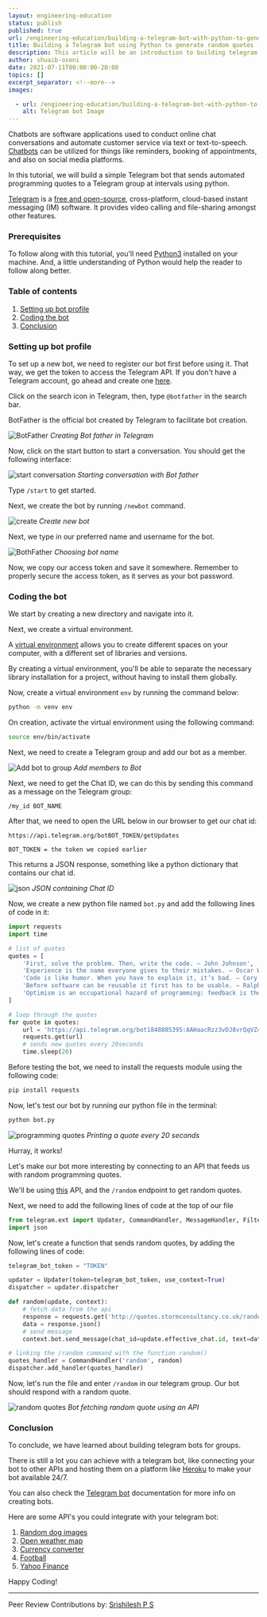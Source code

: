 ```yaml
---
layout: engineering-education
status: publish
published: true
url: /engineering-education/building-a-telegram-bot-with-python-to-generate-quotes/
title: Building a Telegram bot using Python to generate random quotes
description: This article will be an introduction to building telegram bots using Python. Here, we will learn to fetch random quotes from an API, and display them as and when the user requests.
author: shuaib-oseni
date: 2021-07-11T00:00:00-20:00
topics: []
excerpt_separator: <!--more-->
images:

  - url: /engineering-education/building-a-telegram-bot-with-python-to-generate-quotes/hero.png
    alt: Telegram bot Image
---
```

Chatbots are software applications used to conduct online chat conversations and automate customer service via text or text-to-speech. [Chatbots](https://en.wikipedia.org/wiki/Chatbot) can be utilized for things like reminders, booking of appointments, and also on social media platforms.
<!--more-->
In this tutorial, we will build a simple Telegram bot that sends automated programming quotes to a Telegram group at intervals using python.

[Telegram](https://www.telegram.org/) is a [free and open-source](https://en.wikipedia.org/wiki/Telegram_(software)), cross-platform, cloud-based instant messaging (IM) software. It provides video calling and file-sharing amongst other features.

### Prerequisites
To follow along with this tutorial, you'll need [Python3](https://www.python.org/downloads/) installed on your machine. And, a little understanding of Python would help the reader to follow along better.

### Table of contents
1. [Setting up bot profile](#setting-up-bot-profile)
2. [Coding the bot](#coding-the-bot)
3. [Conclusion](#conclusion)

### Setting up bot profile
To set up a new bot, we need to register our bot first before using it. That way, we get the token to access the Telegram API. If you don't have a Telegram account, go ahead and create one [here](https://www.telegram.org/).

Click on the search icon in Telegram, then, type `@botfather` in the search bar.

BotFather is the official bot created by Telegram to facilitate bot creation.

![BotFather](/engineering-education/building-a-telegram-bot-with-python-to-generate-quotes/bot-father.png)
*Creating Bot father in Telegram*

Now, click on the start button to start a conversation. You should get the following interface:

![start conversation](/engineering-education/building-a-telegram-bot-with-python-to-generate-quotes/start-bot-father.png)
*Starting conversation with Bot father*

Type `/start` to get started.

Next, we create the bot by running `/newbot` command.

![create](/engineering-education/building-a-telegram-bot-with-python-to-generate-quotes/create.png)
*Create new bot*

Next, we type in our preferred name and username for the bot.

![BothFather](/engineering-education/building-a-telegram-bot-with-python-to-generate-quotes/botname.png)
*Choosing bot name*

Now, we copy our access token and save it somewhere. Remember to properly secure the access token, as it serves as your bot password.

### Coding the bot
We start by creating a new directory and navigate into it.

Next, we create a virtual environment.

A [virtual environment](https://en.wikipedia.org/wiki/Virtual_environment) allows you to create different spaces on your computer, with a different set of libraries and versions.

By creating a virtual environment, you'll be able to separate the necessary library installation for a project, without having to install them globally.

Now, create a virtual environment `env` by running the command below:

```bash
python -m venv env
```

On creation, activate the virtual environment using the following command:

```bash
source env/bin/activate
```

Next, we need to create a Telegram group and add our bot as a member.

![Add bot to group](/engineering-education/building-a-telegram-bot-with-python-to-generate-quotes/add.png)
*Add members to Bot*

Next, we need to get the Chat ID, we can do this by sending this command as a message on the Telegram group:

```text
/my_id BOT_NAME
```

After that, we need to open the URL below in our browser to get our chat id:

```text
https://api.telegram.org/botBOT_TOKEN/getUpdates

BOT_TOKEN = the token we copied earlier
```

This returns a JSON response, something like a python dictionary that contains our chat id.

![json](/engineering-education/building-a-telegram-bot-with-python-to-generate-quotes/json.png)
*JSON containing Chat ID*

Now, we create a new python file named `bot.py` and add the following lines of code in it:

```python
import requests
import time

# list of quotes
quotes = [
    'First, solve the problem. Then, write the code. – John Johnson',
    'Experience is the name everyone gives to their mistakes. – Oscar Wilde',
    'Code is like humor. When you have to explain it, it’s bad. – Cory House',
    'Before software can be reusable it first has to be usable. – Ralph Johnson',
    'Optimism is an occupational hazard of programming: feedback is the treatment. - Kent Beck'
]

# loop through the quotes
for quote in quotes:
    url = 'https://api.telegram.org/bot1848805395:AAHaacRzz3vDJ8vrQqVZ4vMPTqY1OBOQ12Q/sendMessage?chat_id=CHAT_ID&text="{}"'.format(quote)
    requests.get(url)
    # sends new quotes every 20seconds
    time.sleep(20)
```

Before testing the bot, we need to install the requests module using the following code:

```bash
pip install requests
```

Now, let's test our bot by running our python file in the terminal:

```bash
python bot.py
```

![programming quotes](/engineering-education/building-a-telegram-bot-with-python-to-generate-quotes/message.png)
*Printing a quote every 20 seconds*

Hurray, it works!

Let's make our bot more interesting by connecting to an API that feeds us with random programming quotes.

We'll be using [this](http://quotes.stormconsultancy.co.uk) API, and the `/random` endpoint to get random quotes.

Next, we need to add the following lines of code at the top of our file

```python
from telegram.ext import Updater, CommandHandler, MessageHandler, Filters
import json
```

Now, let's create a function that sends random quotes, by adding the following lines of code:

```python
telegram_bot_token = "TOKEN"

updater = Updater(token=telegram_bot_token, use_context=True)
dispatcher = updater.dispatcher

def random(update, context):
    # fetch data from the api
    response = requests.get('http://quotes.stormconsultancy.co.uk/random.json')
    data = response.json()
    # send message
    context.bot.send_message(chat_id=update.effective_chat.id, text=data['quote']) 

# linking the /random command with the function random() 
quotes_handler = CommandHandler('random', random)
dispatcher.add_handler(quotes_handler)
```

Now, let's run the file and enter `/random` in our telegram group. Our bot should respond with a random quote.

![random quotes](/engineering-education/building-a-telegram-bot-with-python-to-generate-quotes/random.png)
*Bot fetching random quote using an API*

### Conclusion
To conclude, we have learned about building telegram bots for groups.

There is still a lot you can achieve with a telegram bot, like connecting your bot to other APIs and hosting them on a platform like [Heroku](https://medium.com/analytics-vidhya/schedule-a-python-script-on-heroku-a978b2f91ca8) to make your bot available 24/7.

You can also check the [Telegram bot](https://core.telegram.org/bots/api) documentation for more info on creating bots.

Here are some API's you could integrate with your telegram bot:

1. [Random dog images](https://random.dog)
2. [Open weather map](https://rapidapi.com/community/api/open-weather-map)
3. [Currency converter](https://rapidapi.com/natkapral/api/currency-converter5)
4. [Football](https://rapidapi.com/api-sports/api/api-football)
5. [Yahoo Finance](https://rapidapi.com/apidojo/api/yahoo-finance1)

Happy Coding!

---
Peer Review Contributions by: [Srishilesh P S](/engineering-education/authors/srishilesh-p-s/)